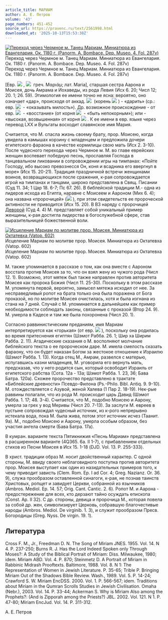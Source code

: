 ```yaml
---
article_title: МАРИАМ
author: А. Е. Петров
volume: '43'
page_numbers: 451-452
source_url: https://pravenc.ru/text/2561998.html
downloaded_at: '2025-10-13T15:53:38Z'
---
```


[![Переход через Чермное м. Танец Мариам. Миниатюра из Евангелария. Ок. 1180 г. (Panorm. A. Bombace. Dep. Museo. 4. Fol. 287v)](https://pravenc.ru/data/2020/06/21/1236348866/i200.jpg "Кликните для увеличения картинки")](https://pravenc.ru/data/2020/06/21/1236348866/i400.jpg)Переход через Чермное м. Танец Мариам. Миниатюра из Евангелария. Ок. 1180 г. (Panorm. A. Bombace. Dep. Museo. 4. Fol. 287v)  
Переход через Чермное м. Танец Мариам. Миниатюра из Евангелария. Ок. 1180 г. (Panorm. A. Bombace. Dep. Museo. 4. Fol. 287v)

[Евр. ![](https://pravenc.ru/char/2712331/x21yrm/image.png) , ![](https://pravenc.ru/char/26062/miryAmx3b/image.png)  греч. Μαριάμ; лат. Maria], старшая сестра Аарона и Моисея, дочь Амрама и Иохаведы, из рода Левия (Исх 6. 20; Числ 12; 20. 1; 26. 59). Этимология ее имени точно не ясна: вероятно, оно означает «дар», происходя от аккад. ![](https://pravenc.ru/char/26062/raxc2mu/image.png)  (корень ![](https://pravenc.ru/char/26062/rwm/image.png) ) - «дарить» (ср.: евр. ![](https://pravenc.ru/char/26062/rHm/image.png)  - «оказывать милость»). Др. возможное происхождение - от евр. ![](https://pravenc.ru/char/26062/mx26rI/image.png)  - «восстание» (от корня ![](https://pravenc.ru/char/26062/mrh/image.png)  - «быть непокорным»); или - «высокая, возвышенная» от корня ![](https://pravenc.ru/char/26062/rwm/image.png) . К ее имени в евр. языке через перевод LXX и Вульгаты восходит славянское имя Мария.

Считается, что М. спасла жизнь своему брату, прор. Моисею, когда увидела в камышах корзину с младенцем и предложила дочери египетского фараона в качестве кормилицы свою мать (Исх 2. 3-10). После чудесного перехода через Чермное м. М. во главе еврейских женщин воспевает победную песнь, прославляя Господа в танцевальном ликовании в сопровождении игры на тимпанах: «Пойте Господу, ибо высоко превознесся Он, коня и всадника его ввергнул в море» (Исх 15. 20-21). Традиция праздничной встречи женщинами воинов, возвращающихся после сражения, к-рая сопровождается игрой на тимпанах и танцами, широко представлена в Свящ. Писании (Суд 11. 34; 1 Цар 18. 6-7; Пс 67. 26). В библейской традиции М.- одна из лидеров исхода из Египта, наравне с Моисеем и Аароном (Мих 6. 4); она названа «пророчицей» (![](https://pravenc.ru/char/26062/nx26BIA/image.png) ), при этом свидетельств ее пророческой активности не приводится (Исх 15. 20). В ВЗ наряду с пророчицей [Деворой](https://pravenc.ru/text/Деворой.html) (Суд 4. 4) М. представляет собой уникальный пример женщины, к-рая достигла лидерства в богослужебной сфере, став выразительницей божественной воли.

[![Исцеление Мариам по молитве прор. Моисея. Миниатюра из Октатевха (Vatop. 602)](https://pravenc.ru/data/2020/06/21/1236347185/i200.jpg "Кликните для увеличения картинки")](https://pravenc.ru/data/2020/06/21/1236347185/i400.jpg)Исцеление Мариам по молитве прор. Моисея. Миниатюра из Октатевха (Vatop. 602)  
Исцеление Мариам по молитве прор. Моисея. Миниатюра из Октатевха (Vatop. 602)

М. также упоминается в рассказе о том, как она вместе с Аароном восстала против Моисея за то, что он взял жену из чужого рода (Числ 12. 1). Возможно, этот мятеж был также направлен против авторитета Моисея как пророка Божия (Числ 11. 25-30). Поскольку в этом рассказе М. упомянута первой, вероятно, замысел мятежа исходил от нее. За несправедливый ропот на брата только она была поражена от Бога проказой, но по молитве Моисея очистилась, хотя и была изгнана из стана на 7 дней. Случай с М. упоминается в дальнейшем как пример необходимости соблюдать законы, связанные с проказой (Втор 24. 9). М. умерла в Кадесе и там же была похоронена (Числ 20. 1).

Согласно раввинистическим преданиям, имя Мариам интерпретируется как «горькая» (от евр. ![](https://pravenc.ru/char/26062/mar/image.png) ), поскольку она родилась во время притеснения египтян (Шэмот Рабба. 26. 1; Шир ха Ширим Рабба. 2. 11). Агадические сказания о М. восполняют молчание библейского текста о ее пророческом даре. M. имела смелость сказать фараону, что он будет наказан Богом за жестокое отношение к Израилю (Шэмот Рабба. 1. 13). Когда отец М., Амрам, развелся с матерью, испугавшись казни младенцев, М. уговорила его вернуть мать, предсказав, что у него родится сын, который освободит Израиль от египетского рабства (Сота. 12а - 13а; Шэмот Рабба. 1. 23, 36; Бава Батра. 120а). Схожее пророчество представлено в трактате «Библейские древности» Псевдо-Филона (Ps.-Philo. Bibl. Antiq. 9. 9-10). М. отождествляется с Азувой, женой Халева (1 Пар 2. 18-19). Нек-рые раввины полагали, что из рода М. происходит царь Давид (Шэмот Рабба. 1. 17; 48. 3-4). Считается, что М., подобно Моисею и Аарону, умерла за грех у вод Меривы (Числ 20. 7-13). За заслуги М. евреев в пустыне сопровождал чудесный источник, из к-рого непрерывно истекала вода, пока М. была жива, потом этот источник исчез (Таанит. 9а). М., подобно Моисею и Аарону, умерла особым образом, без участия ангела смерти (Бава Батра. 17а).

В кумран. варианте текста Пятикнижия «Песнь Мариам» представлена в расширенном варианте (4Q365. 6a. II 1-7), с прибавлением отдельных стихов из Песни Моисея в Исх 15. 1-18 (DJD. Vol. 13. P. 255-333).

В христ. традиции образ М. носит двойственный характер. С одной стороны, М. ввиду своего неблаговидного поступка против авторитета прор. Моисея выступает как один из назидательных примеров того, к чему приводит зависть (Clem. Rom. Ep. I ad Cor. 4; Greg. Nazianz. Or. 36. 9), служа прообразом оставленной синагоги, к-рая, не познав таинств Христовых, ропщет и завидует Церкви, собранной из язычников (Ambros. Mediol. Ep. 14. 57; Orig. Cant. Cantic. 2. 6). Ропот М. и Аарона - предостережение для всех, кто дерзают тайно осуждать епископа (Const. Ap. II 32). С др. стороны, девица и пророчица М., которая повела за собой др. жен, символизирует Церковь, собравшую благочестивые народы (Ambros. Mediol. De virginib. 1. 3), и служит прообразом Пресв. Богородицы (Greg. Nyss. De virgin. 19. 1).

## Литература

Cross F. M., Jr., Freedman D. N. The Song of Miriam JNES. 1955. Vol. 14. N 4. P. 237-250; Burns R. J. Has the Lord Indeed Spoken only Through Moses?: A Study of the Biblical Portrait of Miriam: Diss. Milwaukee, 1980; idem. Miriam ABD. Vol. 4. P. 870; Steinmetz D. A Portrait of Miriam in Rabbinic Midrash Prooftexts. Baltimore, 1988. Vol. 8. N 1: The Representation of Women in Jewish Literature. P. 35-65; Trible P. Bringing Miriam Out of the Shadows Bible Review. Wash., 1989. Vol. 5. P. 14-24; Crawford S. W. Miriam EncDSS. 2000. Vol. 1. P. 566-567; idem. Traditions about Miriam in the Qumran Scrolls Studies in Jewish Civilisation. Omaha (Nebr.), 2003. Vol. 14. P. 33-44; Ackerman S. Why is Miriam Also among the Prophets?: (And is Zipporah among the Priests?) JBL. 2002. Vol. 121. N 1. P. 47-80; Miriam EncJud. Vol. 14. P. 311-312.

А. Е. Петров
